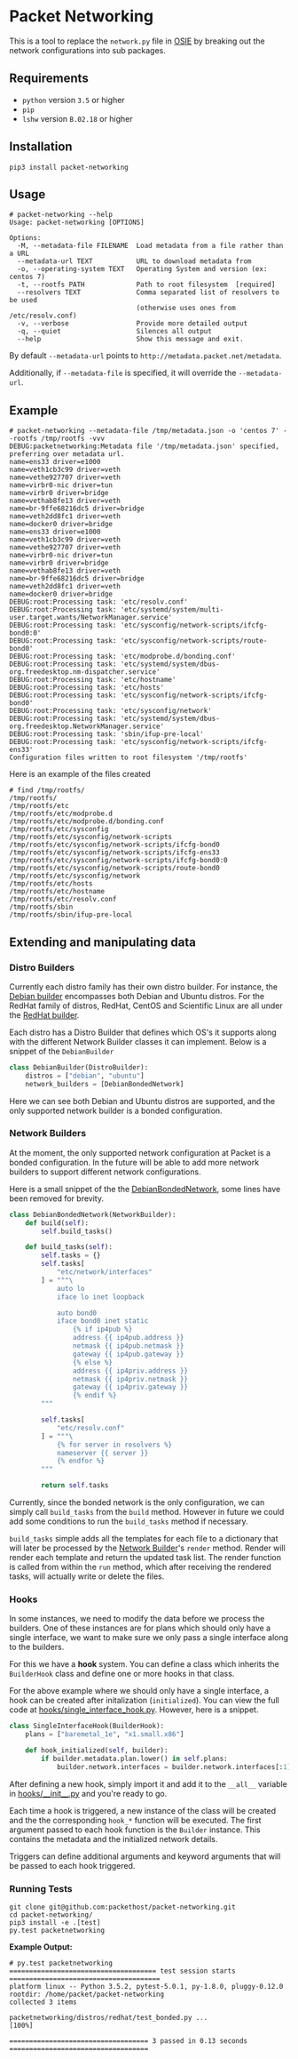 # Packet Networking

This is a tool to replace the `network.py` file in [OSIE](https://github.com/tinkerbell/osie) by breaking out the
network configurations into sub packages.

## Requirements

- `python` version `3.5` or higher
- `pip`
- `lshw` version `B.02.18` or higher

## Installation

```shell
pip3 install packet-networking
```

## Usage

```shell
# packet-networking --help
Usage: packet-networking [OPTIONS]

Options:
  -M, --metadata-file FILENAME  Load metadata from a file rather than a URL
  --metadata-url TEXT           URL to download metadata from
  -o, --operating-system TEXT   Operating System and version (ex: centos 7)
  -t, --rootfs PATH             Path to root filesystem  [required]
  --resolvers TEXT              Comma separated list of resolvers to be used
                                (otherwise uses ones from /etc/resolv.conf)
  -v, --verbose                 Provide more detailed output
  -q, --quiet                   Silences all output
  --help                        Show this message and exit.
```

By default `--metadata-url` points to `http://metadata.packet.net/metadata`.

Additionally, if `--metadata-file` is specified, it will override the
`--metadata-url`.

## Example

```shell-session
# packet-networking --metadata-file /tmp/metadata.json -o 'centos 7' --rootfs /tmp/rootfs -vvv
DEBUG:packetnetworking:Metadata file '/tmp/metadata.json' specified, preferring over metadata url.
name=ens33 driver=e1000
name=veth1cb3c99 driver=veth
name=vethe927707 driver=veth
name=virbr0-nic driver=tun
name=virbr0 driver=bridge
name=vethab8fe13 driver=veth
name=br-9ffe68216dc5 driver=bridge
name=veth2dd8fc1 driver=veth
name=docker0 driver=bridge
name=ens33 driver=e1000
name=veth1cb3c99 driver=veth
name=vethe927707 driver=veth
name=virbr0-nic driver=tun
name=virbr0 driver=bridge
name=vethab8fe13 driver=veth
name=br-9ffe68216dc5 driver=bridge
name=veth2dd8fc1 driver=veth
name=docker0 driver=bridge
DEBUG:root:Processing task: 'etc/resolv.conf'
DEBUG:root:Processing task: 'etc/systemd/system/multi-user.target.wants/NetworkManager.service'
DEBUG:root:Processing task: 'etc/sysconfig/network-scripts/ifcfg-bond0:0'
DEBUG:root:Processing task: 'etc/sysconfig/network-scripts/route-bond0'
DEBUG:root:Processing task: 'etc/modprobe.d/bonding.conf'
DEBUG:root:Processing task: 'etc/systemd/system/dbus-org.freedesktop.nm-dispatcher.service'
DEBUG:root:Processing task: 'etc/hostname'
DEBUG:root:Processing task: 'etc/hosts'
DEBUG:root:Processing task: 'etc/sysconfig/network-scripts/ifcfg-bond0'
DEBUG:root:Processing task: 'etc/sysconfig/network'
DEBUG:root:Processing task: 'etc/systemd/system/dbus-org.freedesktop.NetworkManager.service'
DEBUG:root:Processing task: 'sbin/ifup-pre-local'
DEBUG:root:Processing task: 'etc/sysconfig/network-scripts/ifcfg-ens33'
Configuration files written to root filesystem '/tmp/rootfs'
```

Here is an example of the files created

```shell-session
# find /tmp/rootfs/
/tmp/rootfs/
/tmp/rootfs/etc
/tmp/rootfs/etc/modprobe.d
/tmp/rootfs/etc/modprobe.d/bonding.conf
/tmp/rootfs/etc/sysconfig
/tmp/rootfs/etc/sysconfig/network-scripts
/tmp/rootfs/etc/sysconfig/network-scripts/ifcfg-bond0
/tmp/rootfs/etc/sysconfig/network-scripts/ifcfg-ens33
/tmp/rootfs/etc/sysconfig/network-scripts/ifcfg-bond0:0
/tmp/rootfs/etc/sysconfig/network-scripts/route-bond0
/tmp/rootfs/etc/sysconfig/network
/tmp/rootfs/etc/hosts
/tmp/rootfs/etc/hostname
/tmp/rootfs/etc/resolv.conf
/tmp/rootfs/sbin
/tmp/rootfs/sbin/ifup-pre-local
```

## Extending and manipulating data

### Distro Builders

Currently each distro family has their own distro builder. For instance, the
[Debian builder](packetnetworking/distros/debian) encompasses both Debian and
Ubuntu distros. For the RedHat family of distros, RedHat, CentOS and Scientific
Linux are all under the [RedHat builder](packetnetworking/distros/redhat).

Each distro has a Distro Builder that defines which OS's it supports along with
the different Network Builder classes it can implement. Below is a snippet of the
`DebianBuilder`

```python
class DebianBuilder(DistroBuilder):
    distros = ["debian", "ubuntu"]
    network_builders = [DebianBondedNetwork]
```

Here we can see both Debian and Ubuntu distros are supported, and the only
supported network builder is a bonded configuration.

### Network Builders

At the moment, the only supported network configuration at Packet is a bonded
configuration. In the future will be able to add more network builders to support
different network configurations.

Here is a small snippet of the the [DebianBondedNetwork](packetnetworking/distros/debian/debian_bonded_networking.py),
some lines have been removed for brevity.

```python
class DebianBondedNetwork(NetworkBuilder):
    def build(self):
        self.build_tasks()

    def build_tasks(self):
        self.tasks = {}
        self.tasks[
            "etc/network/interfaces"
        ] = """\
            auto lo
            iface lo inet loopback

            auto bond0
            iface bond0 inet static
                {% if ip4pub %}
                address {{ ip4pub.address }}
                netmask {{ ip4pub.netmask }}
                gateway {{ ip4pub.gateway }}
                {% else %}
                address {{ ip4priv.address }}
                netmask {{ ip4priv.netmask }}
                gateway {{ ip4priv.gateway }}
                {% endif %}
        """

        self.tasks[
            "etc/resolv.conf"
        ] = """\
            {% for server in resolvers %}
            nameserver {{ server }}
            {% endfor %}
        """

        return self.tasks
```

Currently, since the bonded network is the only configuration, we can simply call
`build_tasks` from the `build` method. However in future we could add some
conditions to run the `build_tasks` method if necessary.

`build_tasks` simple adds all the templates for each file to a dictionary that
will later be processed by the [Network Builder](packetnetworking/distros/network_builder.py)'s
`render` method. Render will render each template and return the updated task
list. The render function is called from within the `run` method, which after
receiving the rendered tasks, will actually write or delete the files.

### Hooks

In some instances, we need to modify the data before we process the builders.
One of these instances are for plans which should only have a single interface,
we want to make sure we only pass a single interface along to the builders.

For this we have a **hook** system. You can define a class which inherits the
`BuilderHook` class and define one or more hooks in that class.

For the above example where we should only have a single interface, a hook
can be created after initalization (`initialized`). You can view the full
code at [hooks/single_interface_hook.py](packetnetworking/hooks/single_interface_hook.py).
However, here is a snippet.

```python
class SingleInterfaceHook(BuilderHook):
    plans = ["baremetal_1e", "x1.small.x86"]

    def hook_initialized(self, builder):
        if builder.metadata.plan.lower() in self.plans:
            builder.network.interfaces = builder.network.interfaces[:1]
```

After defining a new hook, simply import it and add it to the `__all__` variable
in [hooks/\_\_init\_\_.py](packetnetworking/hooks/__init__.py) and you're ready
to go.

Each time a hook is triggered, a new instance of the class will be created and
the the corresponding `hook_*` function will be executed. The first argument
passed to each hook function is the `Builder` instance. This contains the
metadata and the initialized network details.

Triggers can define additional arguments and keyword arguments that will be
passed to each hook triggered.

### Running Tests

```shell-session
git clone git@github.com:packethost/packet-networking.git
cd packet-networking/
pip3 install -e .[test]
py.test packetnetworking
```

**Example Output:**

```shell-session
# py.test packetnetworking
===================================== test session starts ======================================
platform linux -- Python 3.5.2, pytest-5.0.1, py-1.8.0, pluggy-0.12.0
rootdir: /home/packet/packet-networking
collected 3 items

packetnetworking/distros/redhat/test_bonded.py ...                                       [100%]

=================================== 3 passed in 0.13 seconds ===================================
```
